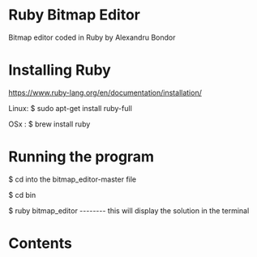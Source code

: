 # Ruby Bitmap Editor

Bitmap editor coded in Ruby by Alexandru Bondor

# Installing Ruby

https://www.ruby-lang.org/en/documentation/installation/

Linux:            $ sudo apt-get install ruby-full

OSx  :            $ brew install ruby

# Running the program

$ cd into the bitmap_editor-master file

$ cd bin

$ ruby bitmap_editor        --------        this will display the solution in the terminal

# Contents


